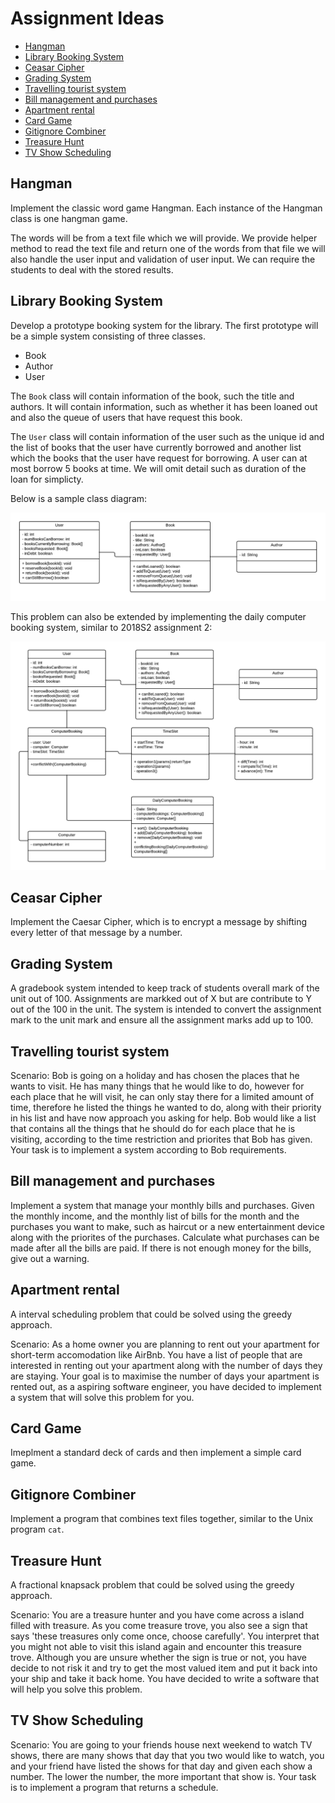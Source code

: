 # Assignment Ideas <!-- omit in toc -->

- [Hangman](#hangman)
- [Library Booking System](#library-booking-system)
- [Ceasar Cipher](#ceasar-cipher)
- [Grading System](#grading-system)
- [Travelling tourist system](#travelling-tourist-system)
- [Bill management and purchases](#bill-management-and-purchases)
- [Apartment rental](#apartment-rental)
- [Card Game](#card-game)
- [Gitignore Combiner](#gitignore-combiner)
- [Treasure Hunt](#treasure-hunt)
- [TV Show Scheduling](#tv-show-scheduling)

## Hangman

Implement the classic word game Hangman. Each instance of the Hangman class is one hangman game.

The words will be from a text file which we will provide. We provide helper method to read the text file and return one of the words from that file we will also handle the user input and validation of user input. We can require the students to deal with the stored results.

## Library Booking System

Develop a prototype booking system for the library. The first prototype will be a simple system consisting of three classes.

- Book
- Author
- User

The `Book` class will contain information of the book, such the title and authors. It will contain information, such as whether it has been loaned out and also the queue of users that have request this book.

 The `User` class will contain information of the user such as the unique id and the list of books that the user have currently borrowed and another list which the books that the user have request for borrowing. A user can at most borrow 5 books at time. We will omit detail such as duration of the loan for simplicty.

 Below is a sample class diagram:

![Sample UML Class Diagram Library Booking System Basic Version UML Diagram](images/library-booking-system-basic-class-diagram.png)

This problem can also be extended by implementing the daily computer booking system, similar to 2018S2 assignment 2:

![Library Booking System UML Diagram](images/library-booking-system-class-diagram.png)

## Ceasar Cipher

Implement the Caesar Cipher, which is to encrypt a message by shifting every letter of that message by a number.

## Grading System

A gradebook system intended to keep track of students overall mark of the unit out of 100. Assignments are markked out of X but are contribute to Y out of the 100 in the unit. The system is intended to convert the assignment mark to the unit mark and ensure all the assignment marks add up to 100.

## Travelling tourist system

Scenario: Bob is going on a holiday and has chosen the places that he wants to visit. He has many things that he would like to do, however for each place that he will visit, he can only stay there for a limited amount of time, therefore he listed the things he wanted to do, along with their priority in his list and have now approach you asking for help. Bob would like a list that contains all the things that he should do for each place that he is visiting, according to the time restriction and priorites that Bob has given. Your task is to implement a system according to Bob requirements.

## Bill management and purchases

Implement a system that manage your monthly bills and purchases. Given the monthly income, and the monthly list of bills for the month and the purchases you want to make, such as haircut or a new entertainment device along with the priorites of the purchases. Calculate what purchases can be made after all the bills are paid. If there is not enough money for the bills, give out a warning.

## Apartment rental

A interval scheduling problem that could be solved using the greedy approach.

Scenario: As a home owner you are planning to rent out your apartment for short-term accomodation like AirBnb. You have a list of people that are interested in renting out your apartment along with the number of days they are staying. Your goal is to maximise the number of days your apartment is rented out, as a aspiring software engineer, you have decided to implement a system that will solve this problem for you.

## Card Game

Imeplment a standard deck of cards and then implement a simple card game.

## Gitignore Combiner

Implement a program that combines text files together, similar to the Unix program `cat`.

## Treasure Hunt

A fractional knapsack problem that could be solved using the greedy approach.

Scenario: You are a treasure hunter and you have come across a island filled with treasure. As you come treasure trove, you also see a sign that says 'these treasures only come once, choose carefully'. You interpret that you might not able to visit this island again and encounter this treasure trove. Although you are unsure whether the sign is true or not, you have decide to not risk it and try to get the most valued item and put it back into your ship and take it back home. You have decided to write a software that will help you solve this problem.

## TV Show Scheduling

Scenario: You are going to your friends house next weekend to watch TV shows, there are many shows that day that you two would like to watch, you and your friend have listed the shows for that day and given each show a number. The lower the number, the more important that show is. Your task is to implement a program that returns a schedule.